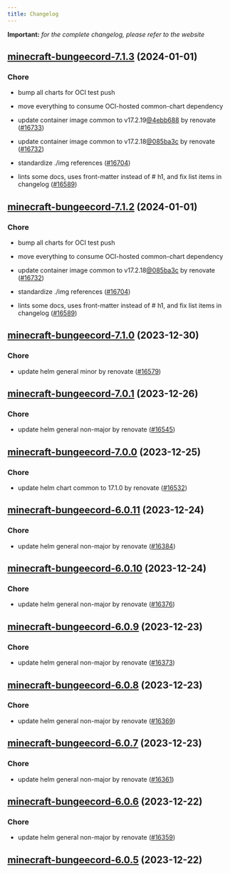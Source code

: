 ```yaml
---
title: Changelog
---
```


**Important:**
*for the complete changelog, please refer to the website*



## [minecraft-bungeecord-7.1.3](https://github.com/truecharts/charts/compare/minecraft-bungeecord-7.1.0...minecraft-bungeecord-7.1.3) (2024-01-01)

### Chore



- bump all charts for OCI test push

- move everything to consume OCI-hosted common-chart dependency

- update container image common to v17.2.19[@4ebb688](https://github.com/4ebb688) by renovate ([#16733](https://github.com/truecharts/charts/issues/16733))

- update container image common to v17.2.18[@085ba3c](https://github.com/085ba3c) by renovate ([#16732](https://github.com/truecharts/charts/issues/16732))

- standardize ./img references ([#16704](https://github.com/truecharts/charts/issues/16704))

- lints some docs, uses front-matter instead of # h1, and fix list items in changelog ([#16589](https://github.com/truecharts/charts/issues/16589))


## [minecraft-bungeecord-7.1.2](https://github.com/truecharts/charts/compare/minecraft-bungeecord-7.1.0...minecraft-bungeecord-7.1.2) (2024-01-01)

### Chore



- bump all charts for OCI test push

- move everything to consume OCI-hosted common-chart dependency

- update container image common to v17.2.18[@085ba3c](https://github.com/085ba3c) by renovate ([#16732](https://github.com/truecharts/charts/issues/16732))

- standardize ./img references ([#16704](https://github.com/truecharts/charts/issues/16704))

- lints some docs, uses front-matter instead of # h1, and fix list items in changelog ([#16589](https://github.com/truecharts/charts/issues/16589))
## [minecraft-bungeecord-7.1.0](https://github.com/truecharts/charts/compare/minecraft-bungeecord-7.0.1...minecraft-bungeecord-7.1.0) (2023-12-30)

### Chore

- update helm general minor by renovate ([#16579](https://github.com/truecharts/charts/issues/16579))

## [minecraft-bungeecord-7.0.1](https://github.com/truecharts/charts/compare/minecraft-bungeecord-7.0.0...minecraft-bungeecord-7.0.1) (2023-12-26)

### Chore

- update helm general non-major by renovate ([#16545](https://github.com/truecharts/charts/issues/16545))

## [minecraft-bungeecord-7.0.0](https://github.com/truecharts/charts/compare/minecraft-bungeecord-6.0.11...minecraft-bungeecord-7.0.0) (2023-12-25)

### Chore

- update helm chart common to 17.1.0 by renovate ([#16532](https://github.com/truecharts/charts/issues/16532))

## [minecraft-bungeecord-6.0.11](https://github.com/truecharts/charts/compare/minecraft-bungeecord-6.0.10...minecraft-bungeecord-6.0.11) (2023-12-24)

### Chore

- update helm general non-major by renovate ([#16384](https://github.com/truecharts/charts/issues/16384))

## [minecraft-bungeecord-6.0.10](https://github.com/truecharts/charts/compare/minecraft-bungeecord-6.0.9...minecraft-bungeecord-6.0.10) (2023-12-24)

### Chore

- update helm general non-major by renovate ([#16376](https://github.com/truecharts/charts/issues/16376))

## [minecraft-bungeecord-6.0.9](https://github.com/truecharts/charts/compare/minecraft-bungeecord-6.0.8...minecraft-bungeecord-6.0.9) (2023-12-23)

### Chore

- update helm general non-major by renovate ([#16373](https://github.com/truecharts/charts/issues/16373))

## [minecraft-bungeecord-6.0.8](https://github.com/truecharts/charts/compare/minecraft-bungeecord-6.0.7...minecraft-bungeecord-6.0.8) (2023-12-23)

### Chore

- update helm general non-major by renovate ([#16369](https://github.com/truecharts/charts/issues/16369))

## [minecraft-bungeecord-6.0.7](https://github.com/truecharts/charts/compare/minecraft-bungeecord-6.0.6...minecraft-bungeecord-6.0.7) (2023-12-23)

### Chore

- update helm general non-major by renovate ([#16361](https://github.com/truecharts/charts/issues/16361))

## [minecraft-bungeecord-6.0.6](https://github.com/truecharts/charts/compare/minecraft-bungeecord-6.0.5...minecraft-bungeecord-6.0.6) (2023-12-22)

### Chore

- update helm general non-major by renovate ([#16359](https://github.com/truecharts/charts/issues/16359))

## [minecraft-bungeecord-6.0.5](https://github.com/truecharts/charts/compare/minecraft-bungeecord-6.0.4...minecraft-bungeecord-6.0.5) (2023-12-22)

